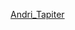 [Andri_Tapiter](http://ts-media.cfd/website/#model=https://github.com/Kuziini-product/Andri_Tapiter/blob/main/U999_ST20.jpg)
